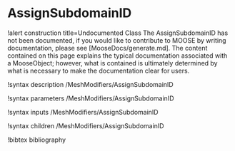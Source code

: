 <!-- MOOSE Documentation Stub: Remove this when content is added. -->

# AssignSubdomainID

!alert construction title=Undocumented Class
The AssignSubdomainID has not been documented, if you would like to contribute to MOOSE by
writing documentation, please see [MooseDocs/generate.md]. The content contained on this page explains
the typical documentation associated with a MooseObject; however, what is contained is ultimately
determined by what is necessary to make the documentation clear for users.

!syntax description /MeshModifiers/AssignSubdomainID

!syntax parameters /MeshModifiers/AssignSubdomainID

!syntax inputs /MeshModifiers/AssignSubdomainID

!syntax children /MeshModifiers/AssignSubdomainID

!bibtex bibliography
